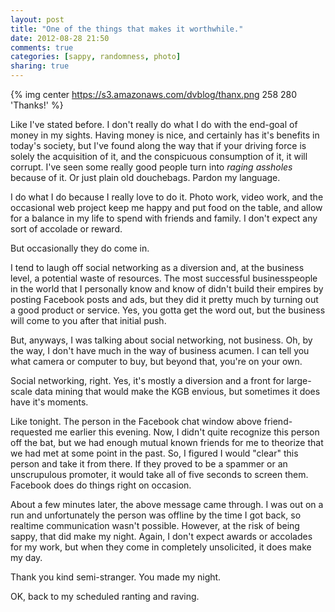 ```yaml
---
layout: post
title: "One of the things that makes it worthwhile."
date: 2012-08-28 21:50
comments: true
categories: [sappy, randomness, photo]
sharing: true
---
```


{% img center https://s3.amazonaws.com/dvblog/thanx.png 258 280 'Thanks!' %}

Like I've stated before. I don't really do what I do with the end-goal of money in my sights. Having money is nice, and certainly has it's benefits in today's society, but I've found along the way that if your driving force is solely the acquisition of it, and the conspicuous consumption of it, it will corrupt. I've seen some really good people turn into _raging assholes_ because of it. Or just plain old douchebags. Pardon my language.

I do what I do because I really love to do it. Photo work, video work, and the occasional web project keep me happy and put food on the table, and allow for a balance in my life to spend with friends and family. I don't expect any sort of accolade or reward.

But occasionally they do come in. 

<!-- more -->

I tend to laugh off social networking as a diversion and, at the business level, a potential waste of resources. The most successful businesspeople in the world that I personally know and know of didn't build their empires by posting Facebook posts and ads, but they did it pretty much by turning out a good product or service. Yes, you gotta get the word out, but the business will come to you after that initial push. 

But, anyways, I was talking about social networking, not business. Oh, by the way, I don't have much in the way of business acumen. I can tell you what camera or computer to buy, but beyond that, you're on your own. 

Social networking, right. Yes, it's mostly a diversion and a front for large-scale data mining that would make the KGB envious, but sometimes it does have it's moments. 

Like tonight. The person in the Facebook chat window above friend-requested me earlier this evening. Now, I didn't quite recognize this person off the bat, but we had enough mutual known friends for me to theorize that we had met at some point in the past. So, I figured I would "clear" this person and take it from there. If they proved to be a spammer or an unscrupulous promoter, it would take all of five seconds to screen them. Facebook does do things right on occasion.

About a few minutes later, the above message came through. I was out on a run and unfortunately the person was offline by the time I got back, so realtime communication wasn't possible. However, at the risk of being sappy, that did make my night. Again, I don't expect awards or accolades for my work, but when they come in completely unsolicited, it does make my day. 

Thank you kind semi-stranger. You made my night.

OK, back to my scheduled ranting and raving. 

